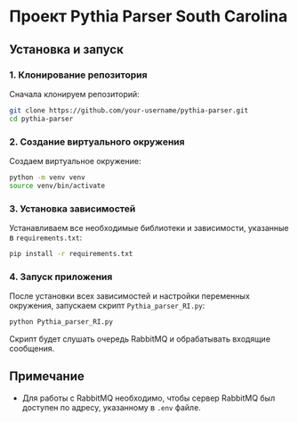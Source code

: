 # Проект Pythia Parser South Carolina

## Установка и запуск

### 1. Клонирование репозитория

Сначала клонируем репозиторий:

```bash
git clone https://github.com/your-username/pythia-parser.git
cd pythia-parser
```

### 2. Создание виртуального окружения

Создаем виртуальное окружение:

```bash
python -m venv venv
source venv/bin/activate
```

### 3. Установка зависимостей

Устанавливаем все необходимые библиотеки и зависимости, указанные в `requirements.txt`:

```bash
pip install -r requirements.txt
```

### 4. Запуск приложения

После установки всех зависимостей и настройки переменных окружения, запускаем скрипт `Pythia_parser_RI.py`:

```bash
python Pythia_parser_RI.py
```

Скрипт будет слушать очередь RabbitMQ и обрабатывать входящие сообщения.

## Примечание

- Для работы с RabbitMQ необходимо, чтобы сервер RabbitMQ был доступен по адресу, указанному в `.env` файле.

